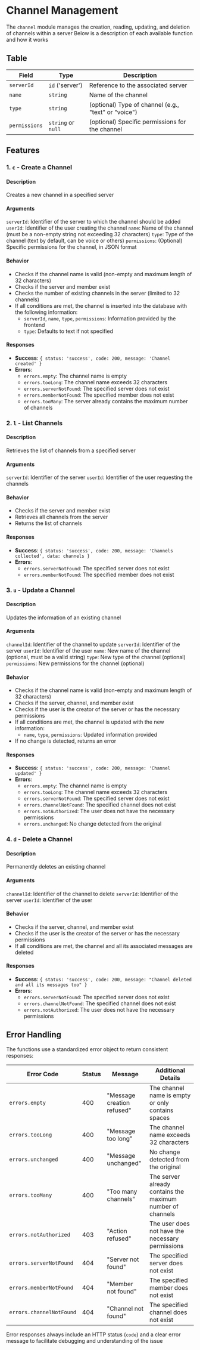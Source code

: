 # Channel Management

The `channel` module manages the creation, reading, updating, and deletion of channels within a server
Below is a description of each available function and how it works

## Table

| Field         | Type               | Description                                          |
| ------------- | ------------------ | ---------------------------------------------------- |
| `serverId`    | `id` ('server')    | Reference to the associated server                   |
| `name`        | `string`           | Name of the channel                                  |
| `type`        | `string`           | (optional) Type of channel (e.g., "text" or "voice") |
| `permissions` | `string` or `null` | (optional) Specific permissions for the channel      |

## Features

### 1. `c` - Create a Channel

#### Description

Creates a new channel in a specified server

#### Arguments

`serverId`: Identifier of the server to which the channel should be added
`userId`: Identifier of the user creating the channel
`name`: Name of the channel (must be a non-empty string not exceeding 32 characters)
`type`: Type of the channel (text by default, can be voice or others)
`permissions`: (Optional) Specific permissions for the channel, in JSON format

#### Behavior

-   Checks if the channel name is valid (non-empty and maximum length of 32 characters)
-   Checks if the server and member exist
-   Checks the number of existing channels in the server (limited to 32 channels)
-   If all conditions are met, the channel is inserted into the database with the following information:
    -   `serverId`, `name`, `type`, `permissions`: Information provided by the frontend
    -   `type`: Defaults to text if not specified

#### Responses

-   **Success**: `{ status: 'success', code: 200, message: 'Channel created' }`
-   **Errors**:
    -   `errors.empty`: The channel name is empty
    -   `errors.tooLong`: The channel name exceeds 32 characters
    -   `errors.serverNotFound`: The specified server does not exist
    -   `errors.memberNotFound`: The specified member does not exist
    -   `errors.tooMany`: The server already contains the maximum number of channels

### 2. `l` - List Channels

#### Description

Retrieves the list of channels from a specified server

#### Arguments

`serverId`: Identifier of the server
`userId`: Identifier of the user requesting the channels

#### Behavior

-   Checks if the server and member exist
-   Retrieves all channels from the server
-   Returns the list of channels

#### Responses

-   **Success**: `{ status: 'success', code: 200, message: 'Channels collected', data: channels }`
-   **Errors**:
    -   `errors.serverNotFound`: The specified server does not exist
    -   `errors.memberNotFound`: The specified member does not exist

### 3. `u` - Update a Channel

#### Description

Updates the information of an existing channel

#### Arguments

`channelId`: Identifier of the channel to update
`serverId`: Identifier of the server
`userId`: Identifier of the user
`name`: New name of the channel (optional, must be a valid string)
`type`: New type of the channel (optional)
`permissions`: New permissions for the channel (optional)

#### Behavior

-   Checks if the channel name is valid (non-empty and maximum length of 32 characters)
-   Checks if the server, channel, and member exist
-   Checks if the user is the creator of the server or has the necessary permissions
-   If all conditions are met, the channel is updated with the new information:
    -   `name`, `type`, `permissions`: Updated information provided
-   If no change is detected, returns an error

#### Responses

-   **Success**: `{ status: 'success', code: 200, message: 'Channel updated' }`
-   **Errors**:
    -   `errors.empty`: The channel name is empty
    -   `errors.tooLong`: The channel name exceeds 32 characters
    -   `errors.serverNotFound`: The specified server does not exist
    -   `errors.channelNotFound`: The specified channel does not exist
    -   `errors.notAuthorized`: The user does not have the necessary permissions
    -   `errors.unchanged`: No change detected from the original

### 4. `d` - Delete a Channel

#### Description

Permanently deletes an existing channel

#### Arguments

`channelId`: Identifier of the channel to delete
`serverId`: Identifier of the server
`userId`: Identifier of the user

#### Behavior

-   Checks if the server, channel, and member exist
-   Checks if the user is the creator of the server or has the necessary permissions
-   If all conditions are met, the channel and all its associated messages are deleted

#### Responses

-   **Success**: `{ status: 'success', code: 200, message: "Channel deleted and all its messages too" }`
-   **Errors**:
    -   `errors.serverNotFound`: The specified server does not exist
    -   `errors.channelNotFound`: The specified channel does not exist
    -   `errors.notAuthorized`: The user does not have the necessary permissions

## Error Handling

The functions use a standardized error object to return consistent responses:

| Error Code               | Status | Message                    | Additional Details                                         |
| ------------------------ | ------ | -------------------------- | ---------------------------------------------------------- |
| `errors.empty`           | 400    | "Message creation refused" | The channel name is empty or only contains spaces          |
| `errors.tooLong`         | 400    | "Message too long"         | The channel name exceeds 32 characters                     |
| `errors.unchanged`       | 400    | "Message unchanged"        | No change detected from the original                       |
| `errors.tooMany`         | 400    | "Too many channels"        | The server already contains the maximum number of channels |
| `errors.notAuthorized`   | 403    | "Action refused"           | The user does not have the necessary permissions           |
| `errors.serverNotFound`  | 404    | "Server not found"         | The specified server does not exist                        |
| `errors.memberNotFound`  | 404    | "Member not found"         | The specified member does not exist                        |
| `errors.channelNotFound` | 404    | "Channel not found"        | The specified channel does not exist                       |

Error responses always include an HTTP status (`code`) and a clear error message to facilitate debugging and understanding of the issue
